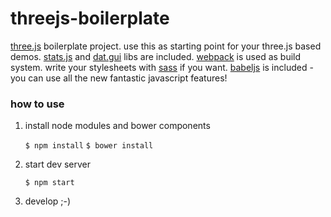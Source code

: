 threejs-boilerplate
===================

[three.js](https://github.com/mrdoob/three.js/) boilerplate project. use this as starting point for your three.js based demos. [stats.js](https://github.com/mrdoob/stats.js/) and [dat.gui](https://github.com/dataarts/dat.gui) libs are included. [webpack](http://webpack.github.io/) is used as build system. write your stylesheets with [sass](http://sass-lang.com/) if you want.
[babeljs](https://babeljs.io/) is included - you can use all the new fantastic javascript features!

### how to use

1. install node modules and bower components

   `$ npm install`
   `$ bower install`

2. start dev server

   `$ npm start`

3. develop ;-)
